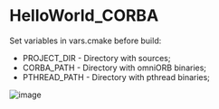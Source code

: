 # HelloWorld_CORBA

Set variables in vars.cmake before build:
- PROJECT_DIR - Directory with sources;
- CORBA_PATH - Directory with omniORB binaries;
- PTHREAD_PATH - Directory with pthread binaries;

![image](https://user-images.githubusercontent.com/51032317/92739300-6b065b00-f385-11ea-8b0e-cab59cd18700.png)
